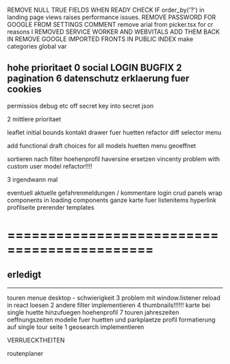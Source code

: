 REMOVE NULL TRUE FIELDS WHEN READY
CHECK IF order_by('?') in landing page views raises performance issues. 
REMOVE PASSWORD FOR GOOGLE FROM SETTINGS COMMENT
remove arial from picker.tsx for cr reasons
I REMOVED SERVICE WORKER AND WEBVITALS ADD THEM BACK IN
REMOVE GOOGLE IMPORTED FRONTS IN PUBLIC INDEX
make categories global var

hohe prioritaet
0 social LOGIN BUGFIX
2  pagination
6  datenschutz erklaerung fuer cookies
----------------------------------
permissios
debug etc off
secret key into secret json

2 mittlere prioritaet

leaflet initial bounds
kontakt drawer fuer huetten
refactor diff selector menu 

add functional draft choices for all models
huetten menu geoeffnet

sortieren nach filter
hoehenprofil
haversine ersetzen vincenty
problem with custom user model refactor!!!!

3 irgendwann mal 

eventuell aktuelle gefahrenmeldungen / kommentare
login crud panels
wrap components in loading components
ganze karte fuer listenitems hyperlink
profilseite
prerender templates



============================================
============================================

erledigt
--------------------------------------------
--------------------------------------------
touren menue desktop
    - schwierigkeit
3  problem mit window.listener reload in react loesen 
2  andere filter implementieren
4  thumbnails!!!!!!
karte bei single huette hinzufuegen
hoehenprofil
7  touren jahreszeiten oeffnungszeiten
modelle fuer huetten und parkplaetze
profil formatierung auf single tour seite 
1  geosearch implementieren




































VERRUECKTHEITEN

routenplaner